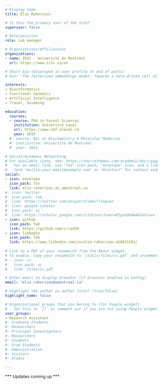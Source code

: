 ```yaml
---
# Display name
title: Elie Raherison

# Is this the primary user of the site?
superuser: false

# Role/position
role: Lab manager

# Organizations/Affiliations
organizations:
- name: IRIC - Université de Montréal
  url: https://www.iric.ca/en

# Short bio (displayed in user profile at end of posts)
# bio: 'The factorized embeddings model: Towards a data-driven cell atlas'

interests:
- Bioinformatics
- Functional Genomics
- Artificial Intelligence
- Travel, Swimming

education:
  courses:
  - course: PhD in Forest Sciences
    institution: Université Laval
    url: https://www.sbf.ulaval.ca
    year: 2015
  #- course: BSc in Biochemistry & Molecular Medecine
  #  institution: Université de Montréal
  #  year: 2015

# Social/Academic Networking
# For available icons, see: https://sourcethemes.com/academic/docs/page-builder/#icons
#   For an email link, use "fas" icon pack, "envelope" icon, and a link in the
#   form "mailto:your-email@example.com" or "#contact" for contact widget.
social:
- icon: envelope
  icon_pack: fas
  link: elie.raherison_at_umontreal.ca
#- icon: twitter
#  icon_pack: fab
#  link: https://twitter.com/assyatrofimov?lang=en
#- icon: google-scholar
#  icon_pack: ai
#  link: https://scholar.google.com/citations?user=D5psOUQAAAAJ&hl=en
- icon: github
  icon_pack: fab
  link: https://github.com/irra450
- icon: linkedin
  icon_pack: fab
  link: https://www.linkedin.com/in/elie-raherison-a18025101/ 
  
# Link to a PDF of your resume/CV from the About widget.
# To enable, copy your resume/CV to `static/files/cv.pdf` and uncomment the lines below.
# - icon: cv
#   icon_pack: ai
#   link: files/cv.pdf

# Enter email to display Gravatar (if Gravatar enabled in Config)
email: "elie.raherison@umontreal.ca"

# Highlight the author in author lists? (true/false)
highlight_name: false

# Organizational groups that you belong to (for People widget)
#   Set this to `[]` or comment out if you are not using People widget.
user_groups:
- Research Assistant
#- Graduate Students
#- Researchers
#- Principal Investigators
#- Researchers
#- Students
#- Grad Students
#- Administration
#- Visitors
#- Alumni

---
```

*** Updates coming up ***
